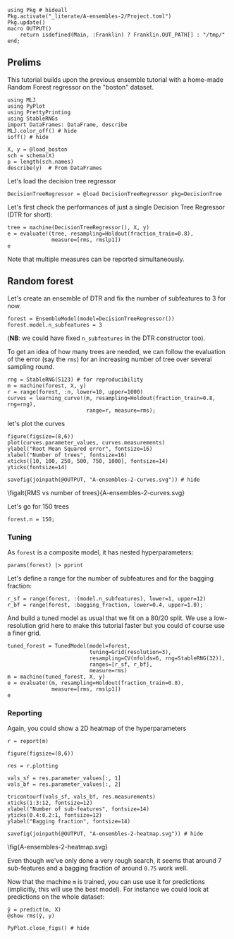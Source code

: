 <!--This file was generated, do not modify it.-->
````julia:ex1
using Pkg # hideall
Pkg.activate("_literate/A-ensembles-2/Project.toml")
Pkg.update()
macro OUTPUT()
    return isdefined(Main, :Franklin) ? Franklin.OUT_PATH[] : "/tmp/"
end;
````

## Prelims

This tutorial builds upon the previous ensemble tutorial with a home-made Random Forest regressor on the "boston" dataset.

````julia:ex2
using MLJ
using PyPlot
using PrettyPrinting
using StableRNGs
import DataFrames: DataFrame, describe
MLJ.color_off() # hide
ioff() # hide

X, y = @load_boston
sch = schema(X)
p = length(sch.names)
describe(y)  # From DataFrames
````

Let's load the decision tree regressor

````julia:ex3
DecisionTreeRegressor = @load DecisionTreeRegressor pkg=DecisionTree
````

Let's first check the performances of just a single Decision Tree Regressor (DTR for short):

````julia:ex4
tree = machine(DecisionTreeRegressor(), X, y)
e = evaluate!(tree, resampling=Holdout(fraction_train=0.8),
              measure=[rms, rmslp1])
e
````

Note that multiple measures can be reported simultaneously.

## Random forest

Let's create an ensemble of DTR and fix the number of subfeatures to 3 for now.

````julia:ex5
forest = EnsembleModel(model=DecisionTreeRegressor())
forest.model.n_subfeatures = 3
````

(**NB**: we could have fixed `n_subfeatures` in the DTR constructor too).

To get an idea of how many trees are needed, we can follow the evaluation of the error (say the `rms`) for an increasing number of tree over several sampling round.

````julia:ex6
rng = StableRNG(5123) # for reproducibility
m = machine(forest, X, y)
r = range(forest, :n, lower=10, upper=1000)
curves = learning_curve!(m, resampling=Holdout(fraction_train=0.8, rng=rng),
                         range=r, measure=rms);
````

let's plot the curves

````julia:ex7
figure(figsize=(8,6))
plot(curves.parameter_values, curves.measurements)
ylabel("Root Mean Squared error", fontsize=16)
xlabel("Number of trees", fontsize=16)
xticks([10, 100, 250, 500, 750, 1000], fontsize=14)
yticks(fontsize=14)

savefig(joinpath(@OUTPUT, "A-ensembles-2-curves.svg")) # hide
````

\figalt{RMS vs number of trees}{A-ensembles-2-curves.svg}

Let's go for 150 trees

````julia:ex8
forest.n = 150;
````

### Tuning

As `forest` is a composite model, it has nested hyperparameters:

````julia:ex9
params(forest) |> pprint
````

Let's define a range for the number of subfeatures and for the bagging fraction:

````julia:ex10
r_sf = range(forest, :(model.n_subfeatures), lower=1, upper=12)
r_bf = range(forest, :bagging_fraction, lower=0.4, upper=1.0);
````

And build a tuned model as usual that we fit on a 80/20 split.
We use a low-resolution grid here to make this tutorial faster but you could of course use a finer grid.

````julia:ex11
tuned_forest = TunedModel(model=forest,
                          tuning=Grid(resolution=3),
                          resampling=CV(nfolds=6, rng=StableRNG(32)),
                          ranges=[r_sf, r_bf],
                          measure=rms)
m = machine(tuned_forest, X, y)
e = evaluate!(m, resampling=Holdout(fraction_train=0.8),
              measure=[rms, rmslp1])
e
````

### Reporting
Again, you could show a 2D heatmap of the hyperparameters

````julia:ex12
r = report(m)

figure(figsize=(8,6))

res = r.plotting

vals_sf = res.parameter_values[:, 1]
vals_bf = res.parameter_values[:, 2]

tricontourf(vals_sf, vals_bf, res.measurements)
xticks(1:3:12, fontsize=12)
xlabel("Number of sub-features", fontsize=14)
yticks(0.4:0.2:1, fontsize=12)
ylabel("Bagging fraction", fontsize=14)

savefig(joinpath(@OUTPUT, "A-ensembles-2-heatmap.svg")) # hide
````

\fig{A-ensembles-2-heatmap.svg}

Even though we've only done a very rough search, it seems that around 7 sub-features and a bagging fraction of around `0.75` work well.

Now that the machine `m` is trained, you can use use it for predictions (implicitly, this will use the best model).
For instance we could look at predictions on the whole dataset:

````julia:ex13
ŷ = predict(m, X)
@show rms(ŷ, y)

PyPlot.close_figs() # hide
````

